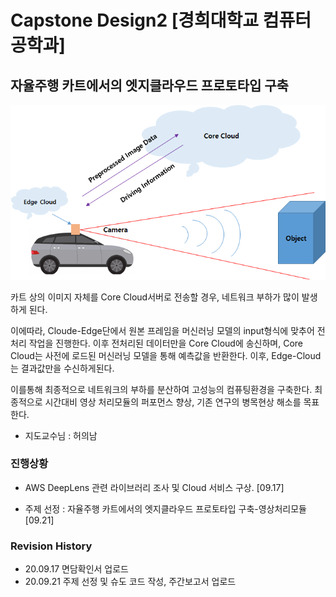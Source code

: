 # Capstone Design2 [경희대학교 컴퓨터공학과]

## 자율주행 카트에서의 엣지클라우드 프로토타입 구축
<img src = "./Resources/concept.png">

카트 상의 이미지 자체를 Core Cloud서버로 전송할 경우, 네트워크 부하가 많이 발생하게 된다. 

이에따라, Cloude-Edge단에서 원본 프레임을 머신러닝 모델의 input형식에 맞추어 전처리 작업을 진행한다. 이후 전처리된 데이터만을 Core Cloud에 송신하며, Core Cloud는 사전에 로드된 머신러닝 모델을 통해 예측값을 반환한다. 이후, Edge-Cloud는 결과값만을 수신하게된다. 

이를통해 최종적으로 네트워크의 부하를 분산하여 고성능의 컴퓨팅환경을 구축한다. 최종적으로 시간대비 영상 처리모듈의 퍼포먼스 향상, 기존 연구의 병목현상 해소를 목표한다.

- 지도교수님 : 허의남


### 진행상황
- AWS DeepLens 관련 라이브러리 조사 및 Cloud 서비스 구상. [09.17]

- 주제 선정 : 자율주행 카트에서의 엣지클라우드 프로토타입 구축-영상처리모듈 [09.21]

### Revision History
- 20.09.17 면담확인서 업로드
- 20.09.21 주제 선정 및 슈도 코드 작성, 주간보고서 업로드
